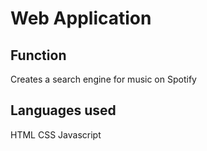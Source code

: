 # Web Application


## Function

Creates a search engine for music on Spotify

## Languages used

HTML
CSS
Javascript

